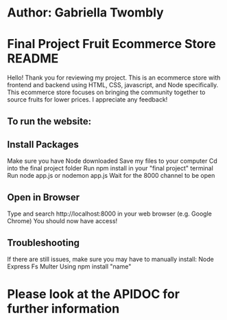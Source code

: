 # Author: Gabriella Twombly

# Final Project Fruit Ecommerce Store README
Hello! Thank you for reviewing my project. This is an ecommerce store 
with frontend and backend using HTML, CSS, javascript, and Node specifically.
This ecommerce store focuses on bringing the community together to source
fruits for lower prices. I appreciate any feedback!


## To run the website:
## Install Packages
Make sure you have Node downloaded
Save my files to your computer
Cd into the final project folder
Run npm install in your "final project" terminal
Run node app.js or nodemon app.js
Wait for the 8000 channel to be open

## Open in Browser
Type and search http://localhost:8000 in your web browser (e.g. Google Chrome)
You should now have access!

## Troubleshooting
If there are still issues, make sure you may have to manually install:
Node
Express
Fs
Multer
Using npm install "name"

# Please look at the APIDOC for further information